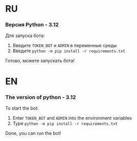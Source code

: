 # RU

### Версия Python - 3.12

Для запуска бота:
1. Введите `TOKEN_BOT` и `ADMIN` в переменные среды
2. Введите `python -m pip install -r requirements.txt`

Готово, можете запускать бота!
# EN

### The version of python - 3.12

To start the bot:
1. Enter `TOKEN_BOT` and `ADMIN` into the environment variables
2. Type `python -m pip install -r requirements.txt`

Done, you can run the bot!
